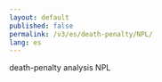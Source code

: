 ```yaml
---
layout: default
published: false
permalink: /v3/es/death-penalty/NPL/
lang: es
---
```


death-penalty analysis NPL
